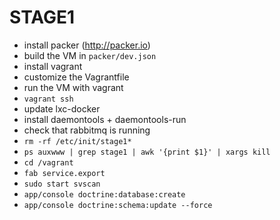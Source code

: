 STAGE1
======

* install packer (http://packer.io)
* build the VM in `packer/dev.json`
* install vagrant
* customize the Vagrantfile
* run the VM with vagrant
* `vagrant ssh`
* update lxc-docker
* install daemontools + daemontools-run
* check that rabbitmq is running
* `rm -rf /etc/init/stage1*`
* `ps auxwww | grep stage1 | awk '{print $1}' | xargs kill`
* `cd /vagrant`
* `fab service.export`
* `sudo start svscan`
* `app/console doctrine:database:create`
* `app/console doctrine:schema:update --force`